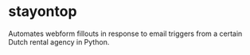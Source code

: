 # stayontop
Automates webform fillouts in response to email triggers from a certain Dutch rental agency in Python.

